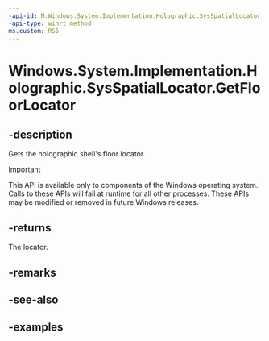 ```yaml
---
-api-id: M:Windows.System.Implementation.Holographic.SysSpatialLocator.GetFloorLocator
-api-type: winrt method
ms.custom: RS5
---
```


<!-- Method syntax.
public SpatialLocator SysSpatialLocator.GetFloorLocator()
-->

# Windows.System.Implementation.Holographic.SysSpatialLocator.GetFloorLocator

## -description
Gets the holographic shell's floor locator.

> [!IMPORTANT]
> This API is available only to components of the Windows operating system.  Calls to these APIs will fail at runtime for all other processes.  These APIs may be modified or removed in future Windows releases.

## -returns
The locator.

## -remarks

## -see-also

## -examples

